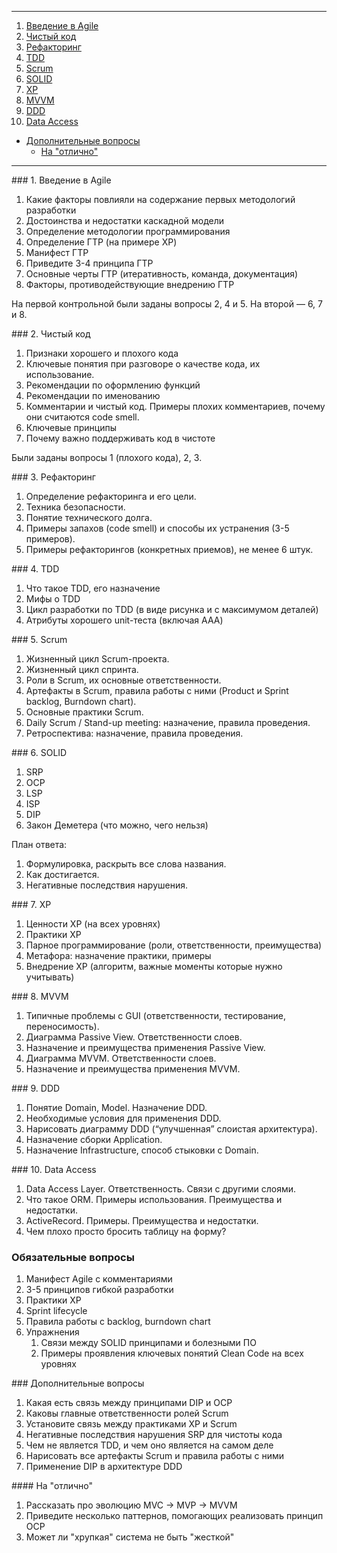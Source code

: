 -----------

1. [Введение в Agile](#agile-intro)
1. [Чистый код](#clean-code)
1. [Рефакторинг](#refactoring)
1. [TDD](#tdd)
1. [Scrum](#scrum)
1. [SOLID](#solid)
1. [XP](#xp)
1. [MVVM](#mvvm)
1. [DDD](#ddd)
1. [Data Access](#data-access)
- [Дополнительные вопросы](#extra)
   - [На "отлично"](#extra-high)

-----------

<a name="agile-intro"/>
### 1. Введение в Agile

  1. Какие факторы повлияли на содержание первых методологий разработки
  1. Достоинства и недостатки каскадной модели
  1. Определение методологии программирования
  1. Определение ГТР (на примере XP)
  1. Манифест ГТР
  1. Приведите 3-4 принципа ГТР
  1. Основные черты ГТР (итеративность, команда, документация)
  1. Факторы, противодействующие внедрению ГТР

На первой контрольной были заданы вопросы 2, 4 и 5. На второй — 6, 7 и 8.

<a name="clean-code"/>
### 2. Чистый код

  1. Признаки хорошего и плохого кода
  1. Ключевые понятия при разговоре о качестве кода, их использование.
  1. Рекомендации по оформлению функций
  1. Рекомендации по именованию
  1. Комментарии и чистый код. Примеры плохих комментариев, почему они считаются
     code smell.
  1. Ключевые принципы
  1. Почему важно поддерживать код в чистоте

Были заданы вопросы 1 (плохого кода), 2, 3.

<a name="refactoring"/>
### 3. Рефакторинг

  1. Определение рефакторинга и его цели.
  1. Техника безопасности.
  1. Понятие технического долга.
  1. Примеры запахов (code smell) и способы их устранения (3-5 примеров).
  1. Примеры рефакторингов (конкретных приемов), не менее 6 штук.

<a name="tdd"/>
### 4. TDD

  1. Что такое TDD, его назначение
  1. Мифы о TDD
  1. Цикл разработки по TDD (в виде рисунка и с максимумом деталей)
  1. Атрибуты хорошего unit-теста (включая AAA)

<a name="scrum"/>
### 5. Scrum

  1. Жизненный цикл Scrum-проекта.
  2. Жизненный цикл спринта.
  3. Роли в Scrum, их основные ответственности.
  4. Артефакты в Scrum, правила работы с ними (Product и Sprint backlog, Burndown chart).
  5. Основные практики Scrum.
  6. Daily Scrum / Stand-up meeting: назначение, правила проведения.
  7. Ретроспектива: назначение, правила проведения.

<a name="solid"/>
### 6. SOLID

  1. SRP
  2. OCP
  3. LSP
  4. ISP
  5. DIP
  6. Закон Деметера (что можно, чего нельзя)

План ответа:

  1. Формулировка, раскрыть все слова названия.
  1. Как достигается.
  1. Негативные последствия нарушения.

<a name="xp"/>
### 7. XP

  1. Ценности XP (на всех уровнях)
  1. Практики XP
  1. Парное программирование (роли, ответственности, преимущества)
  1. Метафора: назначение практики, примеры
  1. Внедрение XP (алгоритм, важные моменты которые нужно учитывать)

<a name="mvvm"/>
### 8. MVVM

  1. Типичные проблемы с GUI (ответственности, тестирование, переносимость).
  1. Диаграмма Passive View. Ответственности слоев.
  1. Назначение и преимущества применения Passive View.
  1. Диаграмма MVVM. Ответственности слоев.
  1. Назначение и преимущества применения MVVM.

<a name="ddd"/>
### 9. DDD

  1. Понятие Domain, Model. Назначение DDD.
  1. Необходимые условия для применения DDD.
  1. Нарисовать диаграмму DDD (“улучшенная” слоистая архитектура).
  1. Назначение сборки Application.
  1. Назначение Infrastructure, способ стыковки с Domain.

<a name="data-access"/>
### 10. Data Access

  1. Data Access Layer. Ответственность. Связи с другими слоями.
  2. Что такое ORM. Примеры использования. Преимущества и недостатки.
  3. ActiveRecord. Примеры. Преимущества и недостатки.
  4. Чем плохо просто бросить таблицу на форму?

### Обязательные вопросы

  1. Манифест Agile с комментариями
  1. 3-5 принципов гибкой разработки
  1. Практики XP
  1. Sprint lifecycle
  1. Правила работы с backlog, burndown chart
  1. Упражнения
     1. Связи между SOLID принципами и болезными ПО
     1. Примеры проявления ключевых понятий Clean Code на всех уровнях

<a name="extra"/>
### Дополнительные вопросы

  1. Какая есть связь между принципами DIP и OCP
  1. Каковы главные ответственности ролей Scrum
  1. Установите связь между практиками XP и Scrum
  1. Негативные последствия нарушения SRP для чистоты кода
  1. Чем не является TDD, и чем оно является на самом деле
  1. Нарисовать все артефакты Scrum и правила работы с ними
  1. Применение DIP в архитектуре DDD

<a name="extra-high"/>
#### На "отлично"

  1. Рассказать про эволюцию MVC -> MVP -> MVVM
  1. Приведите несколько паттернов, помогающих реализовать принцип OCP
  1. Может ли "хрупкая" система не быть "жесткой"
